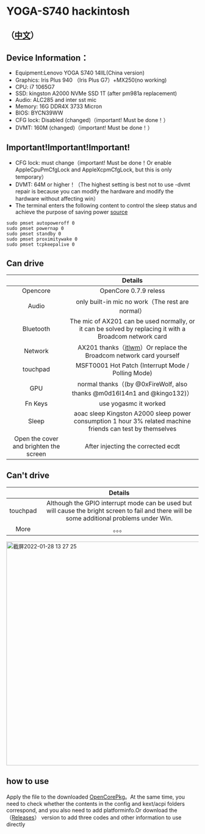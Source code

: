 # YOGA-S740 hackintosh

## （[中文](https://github.com/frozenzero123/YOGA-S740/blob/master/README.MD)）


## Device Information：
* Equipment:Lenovo YOGA S740 14llL(China version)
* Graphics: Iris Plus 940 （Iris Plus G7）+MX250(no working)
* CPU: i7 1065G7
* SSD: kingston A2000 NVMe SSD 1T (after pm981a replacement)
* Audio: ALC285 and inter sst mic
* Memory: 16G DDR4X 3733 Micron 
* BIOS: BYCN39WW
* CFG lock: Disabled (changed)（important! Must be done！）
* DVMT: 160M (changed)（important! Must be done！）

## Important!Important!Important!

* CFG lock: must change（important! Must be done！Or enable AppleCpuPmCfgLock and AppleXcpmCfgLock, but this is only temporary）
* DVMT: 64M or higher！（The highest setting is best not to use -dvmt repair is because you can modify the hardware and modify the hardware without affecting win）
* The terminal enters the following content to control the sleep status and achieve the purpose of saving power [source](https://dortania.github.io/OpenCore-Post-Install/universal/sleep.html#preparations)
```
sudo pmset autopoweroff 0
sudo pmset powernap 0
sudo pmset standby 0
sudo pmset proximitywake 0
sudo pmset tcpkeepalive 0
```


## Can drive
|  | Details |
|:-: | :-:|
|Opencore|OpenCore 0.7.9 reless|
|Audio|  only built-in mic no work（The rest are normal） |
|Bluetooth|  The mic of AX201 can be used normally, or it can be solved by replacing it with a Broadcom network card|
|Network| AX201 thanks（[itlwm](https://github.com/OpenIntelWireless/itlwm)）Or replace the Broadcom network card yourself|
|touchpad| MSFT0001 Hot Patch (Interrupt Mode / Polling Mode)|
|GPU|normal thanks（(by @0xFireWolf, also thanks @m0d16l14n1 and @kingo132)） |
|Fn Keys| use yogasmc it worked|
|Sleep| aoac sleep Kingston A2000 sleep power consumption 1 hour 3% related machine friends can test by themselves
|Open the cover and brighten the screen|After injecting the corrected ecdt|
## Can't drive
|  | Details |
|:-: | :-:|
|touchpad|Although the GPIO interrupt mode can be used but will cause the bright screen to fail and there will be some additional problems under Win.|
|More|。。。|

<img width="587" alt="截屏2022-01-28 13 27 25" src="https://user-images.githubusercontent.com/52648473/151494677-0cc6f563-0f05-4cc2-81c1-e4b7db17f296.png">





## how to use
Apply the file to the downloaded [OpenCorePkg](https://github.com/acidanthera/OpenCorePkg)。At the same time, you need to check whether the contents in the config and kext/acpi folders correspond, and you also need to add platforminfo.Or download the （[Releases](https://github.com/frozenzero123/YOGA-S740/releases)） version to add three codes and other information to use directly
